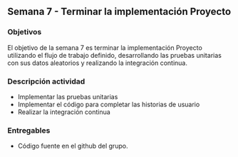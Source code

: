 ## Semana 7 - Terminar la implementación Proyecto

### Objetivos

El objetivo de la semana 7 es terminar la implementación Proyecto utilizando el flujo de trabajo definido, desarrollando las pruebas unitarias con sus datos aleatorios y realizando la integración continua.

### Descripción actividad

* Implementar las pruebas unitarias
* Implementar el código para completar las historias de usuario
* Realizar la integración continua

### Entregables

* Código fuente en el github del grupo.